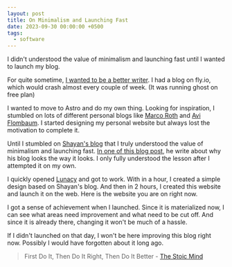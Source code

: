 ```yaml
---
layout: post
title: On Minimalism and Launching Fast
date: 2023-09-30 00:00:00 +0500
tags:
  - software
---
```


I didn't understood the value of minimalism and launching fast until I wanted to launch my blog.

For quite sometime, [I wanted to be a better writer](_posts/2022-05-13-write-mote-to-write-better.md). I had a blog on fly.io, which would crash almost every couple of week. (It was running ghost on free plan)

I wanted to move to Astro and do my own thing. Looking for inspiration, I stumbled on lots of different personal blogs like [Marco Roth](https://marcoroth.dev/) and [Avi Flombaum](http://avi.nyc/). I started designing my personal website but always lost the motivation to complete it.

Until I stumbled on [Shayan's blog](https://shayy.org/) that I truly understood the value of minimalism and launching fast. [In one of this blog post](https://shayy.org/posts/keeping-it-simple/), he write about why his blog looks the way it looks. I only fully understood the lesson after I attempted it on my own.

I quickly opened [Lunacy](https://icons8.com/lunacy) and got to work. With in a hour, I created a simple design based on Shayan's blog. And then in 2 hours, I created this website and launch it on the web. Here is the website you are on right now.

I got a sense of achievement when I launched. Since it is materialized now, I can see what areas need improvement and what need to be cut off. And since it is already there, changing it won't be much of a hassle.

If I didn't launched on that day, I won't be here improving this blog right now. Possibly I would have forgotten about it long ago.

> First Do It, Then Do It Right, Then Do It Better - [The Stoic Mind](https://stoic.im/)
